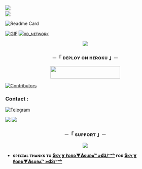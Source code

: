 <img src="https://user-images.githubusercontent.com/73097560/115834477-dbab4500-a447-11eb-908a-139a6edaec5c.gif"> 
<img src="https://camo.githubusercontent.com/82291b0fe831bfc6781e07fc5090cbd0a8b912bb8b8d4fec0696c881834f81ac/68747470733a2f2f70726f626f742e6d656469612f394575424971676170492e676966" width="800" height="3">
<img src="https://user-images.githubusercontent.com/73097560/115834477-dbab4500-a447-11eb-908a-139a6edaec5c.gif">

![Readme Card](https://github-readme-stats.vercel.app/api/pin/?username=Skyxlor&repo=Skyxlor&theme=flag-india)

[![GIF](https://github.com/Skyxlor/GROOVYxMUSIC/blob/main/Skyxlor.gif)](https://github.com/Skyxlor)
   [![xᴅ_ɴᴇᴛᴡᴏʀᴋ](https://github-stats-alpha.vercel.app/api?username=Skyxlor "GROOVYxMUSIC")](https://github-stats-alpha.vercel.app/api?username=Skyxlor "GROOVYxMUSIC")

<p align="center">
  <img src="https://telegra.ph/file/ab291672a69c38a123a74.jpg">
</p>


<h3 align="center">
    ─「 ᴅᴇᴩʟᴏʏ ᴏɴ ʜᴇʀᴏᴋᴜ 」─
</h3>

<p align="center"><a href="https://dashboard.heroku.com/new?template=https://github.com/Skyxlor/GROOVYxMUSIC"> <img src="https://img.shields.io/badge/Deploy%20On%20Heroku-black?style=for-the-badge&logo=heroku" width="220" height="38.45"/></a></p>

[![Contributors](https://contrib.rocks/image?repo=Skyxlor/GROOVYxMUSIC)](https://github.com/Skyxlor/GROOVYxMUSIC/graphs/contributors)

### Contact :
<a href="https://t.me/M3_4_U"><img title="Telegram" src="https://img.shields.io/badge/Telegram-%23000000.svg?&style=for-the-badge&logo=telegram&logoColor=61DAFB"></a>

<img src="https://user-images.githubusercontent.com/73097560/115834477-dbab4500-a447-11eb-908a-139a6edaec5c.gif"> 

<img src="https://user-images.githubusercontent.com/73097560/115834477-dbab4500-a447-11eb-908a-139a6edaec5c.gif">


<h3 align="center">
    ─「 sᴜᴩᴩᴏʀᴛ 」─
</h3>

<p align="center">
<a href="https://github.com/Skyxlor"><img src="https://img.shields.io/badge/-Support%20Group-blue.svg?style=for-the-badge&logo=Telegram"></a>
</p>




- <b> sᴩᴇᴄɪᴀʟ ᴛʜᴀɴᴋs ᴛᴏ [𝐒ᴋʏ 𝛘 ℓᴏʀᴅ▼𝐀sᴜʀᴀ™ »𝐝3/ᶜʷʰ](https://github.com/Skyxlor) ғᴏʀ [𝐒ᴋʏ 𝛘 ℓᴏʀᴅ▼𝐀sᴜʀᴀ™ »𝐝3/ᶜʷʰ](https://github.com/Skyxlor/GROOVYxMUSIC) </b>
